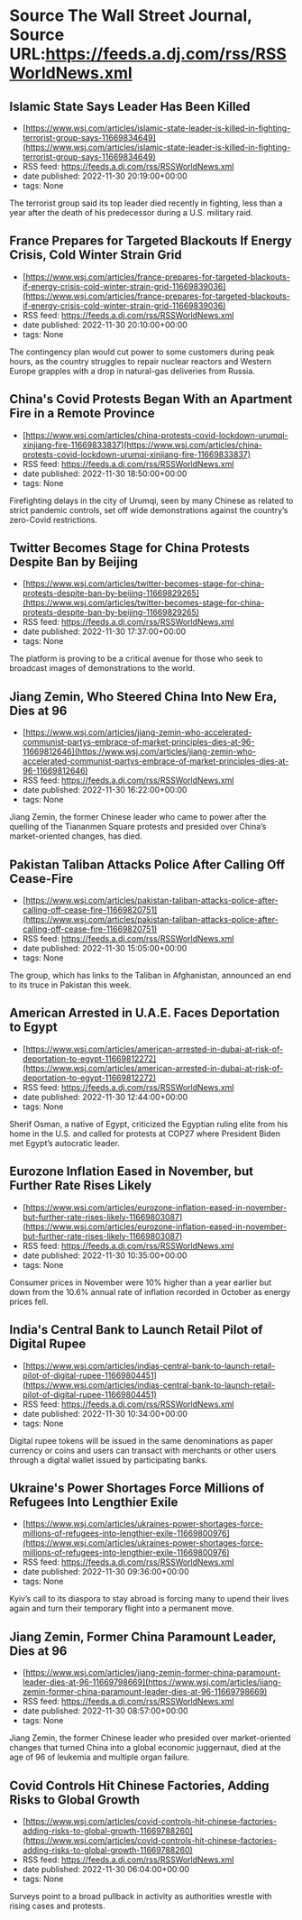 # Source The Wall Street Journal, Source URL:https://feeds.a.dj.com/rss/RSSWorldNews.xml

## Islamic State Says Leader Has Been Killed
 - [https://www.wsj.com/articles/islamic-state-leader-is-killed-in-fighting-terrorist-group-says-11669834649](https://www.wsj.com/articles/islamic-state-leader-is-killed-in-fighting-terrorist-group-says-11669834649)
 - RSS feed: https://feeds.a.dj.com/rss/RSSWorldNews.xml
 - date published: 2022-11-30 20:19:00+00:00
 - tags: None

The terrorist group said its top leader died recently in fighting, less than a year after the death of his predecessor during a U.S. military raid.

## France Prepares for Targeted Blackouts If Energy Crisis, Cold Winter Strain Grid
 - [https://www.wsj.com/articles/france-prepares-for-targeted-blackouts-if-energy-crisis-cold-winter-strain-grid-11669839036](https://www.wsj.com/articles/france-prepares-for-targeted-blackouts-if-energy-crisis-cold-winter-strain-grid-11669839036)
 - RSS feed: https://feeds.a.dj.com/rss/RSSWorldNews.xml
 - date published: 2022-11-30 20:10:00+00:00
 - tags: None

The contingency plan would cut power to some customers during peak hours, as the country struggles to repair nuclear reactors and Western Europe grapples with a drop in natural-gas deliveries from Russia.

## China's Covid Protests Began With an Apartment Fire in a Remote Province
 - [https://www.wsj.com/articles/china-protests-covid-lockdown-urumqi-xinjiang-fire-11669833837](https://www.wsj.com/articles/china-protests-covid-lockdown-urumqi-xinjiang-fire-11669833837)
 - RSS feed: https://feeds.a.dj.com/rss/RSSWorldNews.xml
 - date published: 2022-11-30 18:50:00+00:00
 - tags: None

Firefighting delays in the city of Urumqi, seen by many Chinese as related to strict pandemic controls, set off wide demonstrations against the country’s zero-Covid restrictions.

## Twitter Becomes Stage for China Protests Despite Ban by Beijing
 - [https://www.wsj.com/articles/twitter-becomes-stage-for-china-protests-despite-ban-by-beijing-11669829265](https://www.wsj.com/articles/twitter-becomes-stage-for-china-protests-despite-ban-by-beijing-11669829265)
 - RSS feed: https://feeds.a.dj.com/rss/RSSWorldNews.xml
 - date published: 2022-11-30 17:37:00+00:00
 - tags: None

The platform is proving to be a critical avenue for those who seek to broadcast images of demonstrations to the world.

## Jiang Zemin, Who Steered China Into New Era, Dies at 96
 - [https://www.wsj.com/articles/jiang-zemin-who-accelerated-communist-partys-embrace-of-market-principles-dies-at-96-11669812646](https://www.wsj.com/articles/jiang-zemin-who-accelerated-communist-partys-embrace-of-market-principles-dies-at-96-11669812646)
 - RSS feed: https://feeds.a.dj.com/rss/RSSWorldNews.xml
 - date published: 2022-11-30 16:22:00+00:00
 - tags: None

Jiang Zemin, the former Chinese leader who came to power after the quelling of the Tiananmen Square protests and presided over China’s market-oriented changes, has died.

## Pakistan Taliban Attacks Police After Calling Off Cease-Fire
 - [https://www.wsj.com/articles/pakistan-taliban-attacks-police-after-calling-off-cease-fire-11669820751](https://www.wsj.com/articles/pakistan-taliban-attacks-police-after-calling-off-cease-fire-11669820751)
 - RSS feed: https://feeds.a.dj.com/rss/RSSWorldNews.xml
 - date published: 2022-11-30 15:05:00+00:00
 - tags: None

The group, which has links to the Taliban in Afghanistan, announced an end to its truce in Pakistan this week.

## American Arrested in U.A.E. Faces Deportation to Egypt
 - [https://www.wsj.com/articles/american-arrested-in-dubai-at-risk-of-deportation-to-egypt-11669812272](https://www.wsj.com/articles/american-arrested-in-dubai-at-risk-of-deportation-to-egypt-11669812272)
 - RSS feed: https://feeds.a.dj.com/rss/RSSWorldNews.xml
 - date published: 2022-11-30 12:44:00+00:00
 - tags: None

Sherif Osman, a native of Egypt, criticized the Egyptian ruling elite from his home in the U.S. and called for protests at COP27 where President Biden met Egypt’s autocratic leader.

## Eurozone Inflation Eased in November, but Further Rate Rises Likely
 - [https://www.wsj.com/articles/eurozone-inflation-eased-in-november-but-further-rate-rises-likely-11669803087](https://www.wsj.com/articles/eurozone-inflation-eased-in-november-but-further-rate-rises-likely-11669803087)
 - RSS feed: https://feeds.a.dj.com/rss/RSSWorldNews.xml
 - date published: 2022-11-30 10:35:00+00:00
 - tags: None

Consumer prices in November were 10% higher than a year earlier but down from the 10.6% annual rate of inflation recorded in October as energy prices fell.

## India's Central Bank to Launch Retail Pilot of Digital Rupee
 - [https://www.wsj.com/articles/indias-central-bank-to-launch-retail-pilot-of-digital-rupee-11669804451](https://www.wsj.com/articles/indias-central-bank-to-launch-retail-pilot-of-digital-rupee-11669804451)
 - RSS feed: https://feeds.a.dj.com/rss/RSSWorldNews.xml
 - date published: 2022-11-30 10:34:00+00:00
 - tags: None

Digital rupee tokens will be issued in the same denominations as paper currency or coins and users can transact with merchants or other users through a digital wallet issued by participating banks.

## Ukraine's Power Shortages Force Millions of Refugees Into Lengthier Exile
 - [https://www.wsj.com/articles/ukraines-power-shortages-force-millions-of-refugees-into-lengthier-exile-11669800976](https://www.wsj.com/articles/ukraines-power-shortages-force-millions-of-refugees-into-lengthier-exile-11669800976)
 - RSS feed: https://feeds.a.dj.com/rss/RSSWorldNews.xml
 - date published: 2022-11-30 09:36:00+00:00
 - tags: None

Kyiv’s call to its diaspora to stay abroad is forcing many to upend their lives again and turn their temporary flight into a permanent move.

## Jiang Zemin, Former China Paramount Leader, Dies at 96
 - [https://www.wsj.com/articles/jiang-zemin-former-china-paramount-leader-dies-at-96-11669798669](https://www.wsj.com/articles/jiang-zemin-former-china-paramount-leader-dies-at-96-11669798669)
 - RSS feed: https://feeds.a.dj.com/rss/RSSWorldNews.xml
 - date published: 2022-11-30 08:57:00+00:00
 - tags: None

Jiang Zemin, the former Chinese leader who presided over market-oriented changes that turned China into a global economic juggernaut, died at the age of 96 of leukemia and multiple organ failure.

## Covid Controls Hit Chinese Factories, Adding Risks to Global Growth
 - [https://www.wsj.com/articles/covid-controls-hit-chinese-factories-adding-risks-to-global-growth-11669788260](https://www.wsj.com/articles/covid-controls-hit-chinese-factories-adding-risks-to-global-growth-11669788260)
 - RSS feed: https://feeds.a.dj.com/rss/RSSWorldNews.xml
 - date published: 2022-11-30 06:04:00+00:00
 - tags: None

Surveys point to a broad pullback in activity as authorities wrestle with rising cases and protests.
